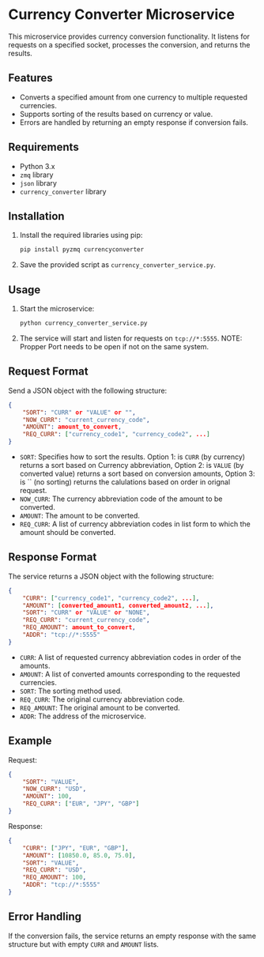 # Currency Converter Microservice

This microservice provides currency conversion functionality. It listens for requests on a specified socket, processes the conversion, and returns the results.

## Features

- Converts a specified amount from one currency to multiple requested currencies.
- Supports sorting of the results based on currency or value.
- Errors are handled by returning an empty response if conversion fails.

## Requirements

- Python 3.x
- `zmq` library
- `json` library
- `currency_converter` library

## Installation

1. Install the required libraries using pip:
    ```bash
    pip install pyzmq currencyconverter
    ```

2. Save the provided script as `currency_converter_service.py`.

## Usage

1. Start the microservice:
    ```bash
    python currency_converter_service.py
    ```

2. The service will start and listen for requests on `tcp://*:5555`. NOTE: Propper Port needs to be open if not on the same system.

## Request Format

Send a JSON object with the following structure:
```json
{
    "SORT": "CURR" or "VALUE" or "",
    "NOW_CURR": "current_currency_code",
    "AMOUNT": amount_to_convert,
    "REQ_CURR": ["currency_code1", "currency_code2", ...]
}
```

- `SORT`: Specifies how to sort the results. Option 1:  is `CURR` (by currency) returns a sort based on Currency abbreviation, Option 2: is `VALUE` (by converted value) returns a sort based on conversion amounts, Option 3: is `` (no sorting) returns the calulations based on order in orignal request.
- `NOW_CURR`: The currency abbreviation code of the amount to be converted.
- `AMOUNT`: The amount to be converted.
- `REQ_CURR`: A list of currency abbreviation codes in list form to which the amount should be converted.

## Response Format

The service returns a JSON object with the following structure:
```json
{
    "CURR": ["currency_code1", "currency_code2", ...],
    "AMOUNT": [converted_amount1, converted_amount2, ...],
    "SORT": "CURR" or "VALUE" or "NONE",
    "REQ_CURR": "current_currency_code",
    "REQ_AMOUNT": amount_to_convert,
    "ADDR": "tcp://*:5555"
}
```

- `CURR`: A list of requested currency abbreviation codes in order of the amounts.
- `AMOUNT`: A list of converted amounts corresponding to the requested currencies.
- `SORT`: The sorting method used.
- `REQ_CURR`: The original currency abbreviation code.
- `REQ_AMOUNT`: The original amount to be converted.
- `ADDR`: The address of the microservice.

## Example

Request:
```json
{
    "SORT": "VALUE",
    "NOW_CURR": "USD",
    "AMOUNT": 100,
    "REQ_CURR": ["EUR", "JPY", "GBP"]
}
```

Response:
```json
{
    "CURR": ["JPY", "EUR", "GBP"],
    "AMOUNT": [10850.0, 85.0, 75.0],
    "SORT": "VALUE",
    "REQ_CURR": "USD",
    "REQ_AMOUNT": 100,
    "ADDR": "tcp://*:5555"
}
```

## Error Handling

If the conversion fails, the service returns an empty response with the same structure but with empty `CURR` and `AMOUNT` lists.

